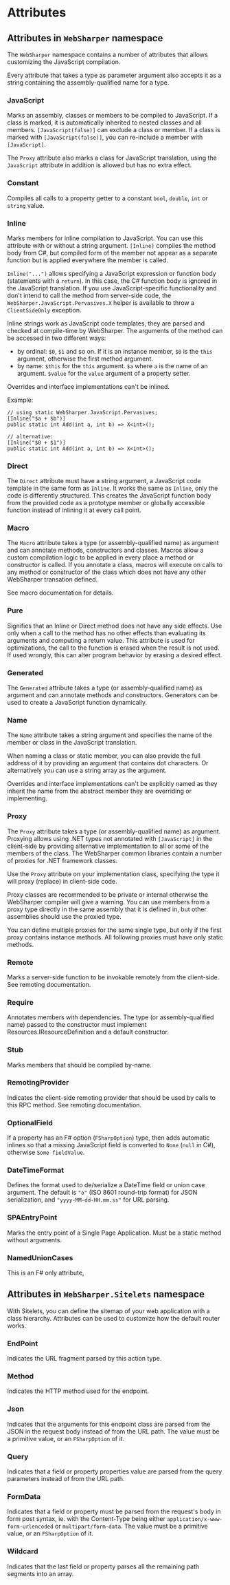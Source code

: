 # Attributes

## Attributes in `WebSharper` namespace

The `WebSharper` namespace contains a number of attributes that allows customizing
the JavaScript compilation.

Every attribute that takes a type as parameter argument also accepts it as a string
containing the assembly-qualified name for a type.

### JavaScript

Marks an assembly, classes or members to be compiled to JavaScript.
If a class is marked, it is automatically inherited to nested classes and all members.
`[JavaScript(false)]` can exclude a class or member.
If a class is marked with `[JavaScript(false)]`, you can re-include a member with `[JavaScript]`.

The `Proxy` attribute also marks a class for JavaScript translation,
using the `JavaScript` attribute in addition is allowed but has no extra effect.

### Constant

Compiles all calls to a property getter to a constant `bool`, `double`, `int` or `string` value.

### Inline

Marks members for inline compilation to JavaScript.
You can use this attribute with or without a string argument.
`[Inline]` compiles the method body from C#, but compiled form of the member not appear as a separate
function but is applied everywhere the member is called.

`Inline("...")` allows specifying a JavaScript expression or function body (statements with a `return`).
In this case, the C# function body is ignored in the JavaScript translation.
If you use JavaScript-specific functionality and don't intend to call the method from server-side code,
the `WebSharper.JavaScript.Pervasives.X` helper is available to throw a `ClientSideOnly` exception.

Inline strings work as JavaScript code templates, they are parsed and checked at compile-time by WebSharper.
The arguments of the method can be accessed in two different ways:

* by ordinal: `$0`, `$1` and so on. If it is an instance member, `$0` is the `this` argument, otherwise the first method argument.
* by name: `$this` for the `this` argument. `$a` where `a` is the name of an argument. `$value` for the `value` argument of a property setter.

Overrides and interface implementations can't be inlined.

Example:

	// using static WebSharper.JavaScript.Pervasives;
	[Inline("$a + $b")]
	public static int Add(int a, int b) => X<int>();

    // alternative:
	[Inline("$0 + $1")]
	public static int Add(int a, int b) => X<int>();

### Direct

The `Direct` attribute must have a string argument, a JavaScript code template in the same form as `Inline`.
It works the same as `Inline`, only the code is differently structured.
This creates the JavaScript function body from the provided code as a prototype member or globally accessible function
instead of inlining it at every call point.

### Macro

The `Macro` attribute takes a type (or assembly-qualified name) as argument and can annotate methods, constructors and classes.
Macros allow a custom compilation logic to be applied in every place a method or constructor is called.
If you annotate a class, macros will execute on calls to any method or constructor of the class which does not
have any other WebSharper transation defined.

See macro documentation for details.

### Pure

Signifies that an Inline or Direct method does not have any side effects.
Use only when a call to the method has no other effects than evaluating its arguments and computing a return value.
This attribute is used for optimizations, the call to the function is erased when the result is not used.
If used wrongly, this can alter program behavior by erasing a desired effect.

### Generated

The `Generated` attribute takes a type (or assembly-qualified name) as argument and can annotate methods and constructors.
Generators can be used to create a JavaScript function dynamically. 

### Name

The `Name` attribute takes a string argument and specifies the name of the member or class in the
JavaScript translation.

When naming a class or static member, you can also provide the full address of it by providing
an argument that contains dot characters. Or alternatively you can use a string array as the argument.

Overrides and interface implementations can't be explicitly named as they inherit the name from
the abstract member they are overriding or implementing.

### Proxy

The `Proxy` attribute takes a type (or assembly-qualified name) as argument.
Proxying allows using .NET types not annotated with `[JavaScript]` in the client-side by
providing alternative implementation to all or some of the members of the class.
The WebSharper common libraries contain a number of proxies for .NET framework classes.

Use the `Proxy` attribute on your implementation class, specifying the type it will proxy (replace)
in client-side code.

Proxy classes are recommended to be private or internal otherwise the WebSharper compiler will give a warning.
You can use members from a proxy type directly in the same assembly that it is defined in, but other assemblies
should use the proxied type.

You can define multiple proxies for the same single type, but only if the first proxy contains instance methods.
All following proxies must have only static methods.

### Remote

Marks a server-side function to be invokable remotely from the client-side.
See remoting documentation.

### Require
Annotates members with dependencies. The type (or assembly-qualified name) passed to the constructor
must implement Resources.IResourceDefinition and a default constructor.

### Stub
Marks members that should be compiled by-name.

### RemotingProvider
Indicates the client-side remoting provider that should be used by calls to this RPC method.
See remoting documentation.

### OptionalField
If a property has an F# option (`FSharpOption`) type, then adds automatic inlines 
so that a missing JavaScript field is converted to `None` (`null` in C#), otherwise `Some fieldValue`.

### DateTimeFormat
Defines the format used to de/serialize a DateTime field or union case argument.
The default is `"o"` (ISO 8601 round-trip format) for JSON serialization,
and `"yyyy-MM-dd-HH.mm.ss"` for URL parsing.

### SPAEntryPoint
Marks the entry point of a Single Page Application.
Must be a static method without arguments.

### NamedUnionCases
This is an F# only attribute, 

## Attributes in `WebSharper.Sitelets` namespace

With Sitelets, you can define the sitemap of your web application with a class hierarchy.
Attributes can be used to customize how the default router works.

### EndPoint
Indicates the URL fragment parsed by this action type.

### Method
Indicates the HTTP method used for the endpoint.

### Json
Indicates that the arguments for this endpoint class are parsed from the JSON in the request
body instead of from the URL path.
The value must be a primitive value, or an `FSharpOption` of it.

### Query
Indicates that a field or property properties value are parsed from the query parameters instead of from the URL path.

### FormData
Indicates that a field or property must be parsed from the request's body in 
form post syntax, ie. with the Content-Type being either `application/x-www-form-urlencoded` or `multipart/form-data`.
The value must be a primitive value, or an `FSharpOption` of it.

### Wildcard
Indicates that the last field or property parses all the remaining
path segments into an array.